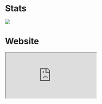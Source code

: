 <h1> Stats </h1>
<p float="left">
  <img src="https://github-readme-stats.vercel.app/api?username=vladikasik&show_icons=true&theme=github_dark" />
</p>
<h1> Website </h1>
<iframe src="http://95.163.223.236:8080/inedx.html" title="website"></iframe>
